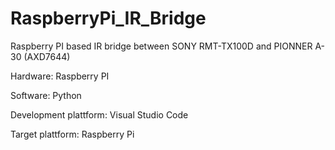 # RaspberryPi_IR_Bridge
Raspberry PI based IR bridge between SONY RMT-TX100D and PIONNER A-30 (AXD7644)


Hardware:
Raspberry PI

Software:
Python

Development plattform:
Visual Studio Code

Target plattform:
Raspberry Pi
